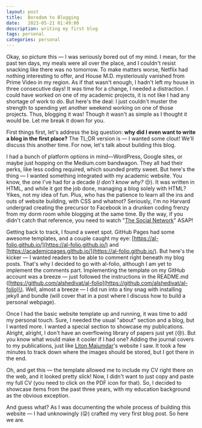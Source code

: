 ```yaml
---
layout: post
title:  Boredom to Blogging
date:   2023-05-21 01:49:00
description: writing my first blog
tags: personal
categories: personal
---
```


Okay, so picture this — I was seriously bored out of my mind. I mean, for the past ten days, my meals were all over the place, and I couldn't resist snacking like there was no tomorrow. To make matters worse, Netflix had nothing interesting to offer, and House M.D. mysteriously vanished from Prime Video in my region. As if that wasn't enough, I hadn't left my house in three consecutive days! It was time for a change, I needed a distraction. I could have worked on one of my academic projects, it is not like I had any shortage of work to do. But here's the deal: I just couldn't muster the strength to spending yet another weekend working on one of those projects. Thus, blogging it was! Though it wasn't as simple as I thought it would be. Let me break it down for you.

First things first, let's address the big question: **why did I even want to write a blog in the first place?** The TL;DR version is — I wanted some clout! We'll discuss this another time. For now, let's talk about building this blog.

I had a bunch of platform options in mind—WordPress, Google sites, or maybe just hopping on the Medium.com bandwagon. They all had their perks, like less coding required, which sounded pretty sweet. But here's the thing —  I wanted something integrated with my academic website. You know, the one I've had for a decade (_I don't know why?_ :unamused:).  It was written in HTML, and while it got the job done, managing a blog solely with HTML? Yikes, not my idea of fun. Plus, who has the patience to learn all the ins and outs of website building, with CSS and whatnot? Seriously, I'm no Harvard undergrad creating the precursor to Facebook in a drunken coding frenzy from my dorm room while blogging at the same time. By the way, if you didn't catch that reference, you need to watch "[The Social Network](https://youtu.be/lB95KLmpLR4)" ASAP!

Getting back to track, I found a sweet spot. GitHub Pages had some awesome templates, and a couple caught my eye: [https://al-folio.github.io/](https://al-folio.github.io/) and [https://academicpages.github.io/](https://al-folio.github.io/). But here's the kicker — I wanted readers to be able to comment right beneath my blog posts. That's why I decided to go with al-folio, although I am yet to implement the comments part. Implementing the template on my GitHub account was a breeze — just followed the instructions in the README.md \([https://github.com/alshedivat/al-folio](https://github.com/alshedivat/al-folio)\). Well, almost a breeze — I did run into a tiny snag with installing jekyll and bundle (will cover that in a post where I discuss how to build a personal webpage).

Once I had the basic website template up and running, it was time to add my personal touch. Sure, I needed the usual "about" section and a blog, but I wanted more. I wanted a special section to showcase my publications. Alright, alright, I don't have an overflowing library of papers just yet (:cry:). But you know what would make it cooler if I had one? Adding the journal covers to my publications, just like [Liton Majumdar](http://www.niser.ac.in/~liton/publication.html)'s website I saw. It took a few minutes to track down where the images should be stored, but I got there in the end.

Oh, and get this — the template allowed me to include my CV right there on the web, and it looked pretty slick! Now, I didn't want to just copy and paste my full CV (you need to click on the PDF icon for that). So, I decided to showcase items from the past three years, with my education background as the obvious exception.

And guess what? As I was documenting the whole process of building this website — I had unknowingly (:stuck_out_tongue_winking_eye:) crafted my very first blog post. So here we are.
